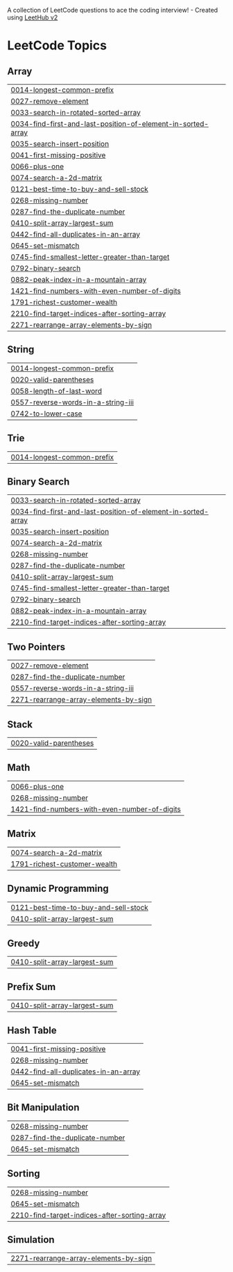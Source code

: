 A collection of LeetCode questions to ace the coding interview! - Created using [LeetHub v2](https://github.com/arunbhardwaj/LeetHub-2.0)
<!---LeetCode Topics Start-->
# LeetCode Topics
## Array
|  |
| ------- |
| [0014-longest-common-prefix](https://github.com/pawanyadav2706/leetcode/tree/master/0014-longest-common-prefix) |
| [0027-remove-element](https://github.com/pawanyadav2706/leetcode/tree/master/0027-remove-element) |
| [0033-search-in-rotated-sorted-array](https://github.com/pawanyadav2706/leetcode/tree/master/0033-search-in-rotated-sorted-array) |
| [0034-find-first-and-last-position-of-element-in-sorted-array](https://github.com/pawanyadav2706/leetcode/tree/master/0034-find-first-and-last-position-of-element-in-sorted-array) |
| [0035-search-insert-position](https://github.com/pawanyadav2706/leetcode/tree/master/0035-search-insert-position) |
| [0041-first-missing-positive](https://github.com/pawanyadav2706/leetcode/tree/master/0041-first-missing-positive) |
| [0066-plus-one](https://github.com/pawanyadav2706/leetcode/tree/master/0066-plus-one) |
| [0074-search-a-2d-matrix](https://github.com/pawanyadav2706/leetcode/tree/master/0074-search-a-2d-matrix) |
| [0121-best-time-to-buy-and-sell-stock](https://github.com/pawanyadav2706/leetcode/tree/master/0121-best-time-to-buy-and-sell-stock) |
| [0268-missing-number](https://github.com/pawanyadav2706/leetcode/tree/master/0268-missing-number) |
| [0287-find-the-duplicate-number](https://github.com/pawanyadav2706/leetcode/tree/master/0287-find-the-duplicate-number) |
| [0410-split-array-largest-sum](https://github.com/pawanyadav2706/leetcode/tree/master/0410-split-array-largest-sum) |
| [0442-find-all-duplicates-in-an-array](https://github.com/pawanyadav2706/leetcode/tree/master/0442-find-all-duplicates-in-an-array) |
| [0645-set-mismatch](https://github.com/pawanyadav2706/leetcode/tree/master/0645-set-mismatch) |
| [0745-find-smallest-letter-greater-than-target](https://github.com/pawanyadav2706/leetcode/tree/master/0745-find-smallest-letter-greater-than-target) |
| [0792-binary-search](https://github.com/pawanyadav2706/leetcode/tree/master/0792-binary-search) |
| [0882-peak-index-in-a-mountain-array](https://github.com/pawanyadav2706/leetcode/tree/master/0882-peak-index-in-a-mountain-array) |
| [1421-find-numbers-with-even-number-of-digits](https://github.com/pawanyadav2706/leetcode/tree/master/1421-find-numbers-with-even-number-of-digits) |
| [1791-richest-customer-wealth](https://github.com/pawanyadav2706/leetcode/tree/master/1791-richest-customer-wealth) |
| [2210-find-target-indices-after-sorting-array](https://github.com/pawanyadav2706/leetcode/tree/master/2210-find-target-indices-after-sorting-array) |
| [2271-rearrange-array-elements-by-sign](https://github.com/pawanyadav2706/leetcode/tree/master/2271-rearrange-array-elements-by-sign) |
## String
|  |
| ------- |
| [0014-longest-common-prefix](https://github.com/pawanyadav2706/leetcode/tree/master/0014-longest-common-prefix) |
| [0020-valid-parentheses](https://github.com/pawanyadav2706/leetcode/tree/master/0020-valid-parentheses) |
| [0058-length-of-last-word](https://github.com/pawanyadav2706/leetcode/tree/master/0058-length-of-last-word) |
| [0557-reverse-words-in-a-string-iii](https://github.com/pawanyadav2706/leetcode/tree/master/0557-reverse-words-in-a-string-iii) |
| [0742-to-lower-case](https://github.com/pawanyadav2706/leetcode/tree/master/0742-to-lower-case) |
## Trie
|  |
| ------- |
| [0014-longest-common-prefix](https://github.com/pawanyadav2706/leetcode/tree/master/0014-longest-common-prefix) |
## Binary Search
|  |
| ------- |
| [0033-search-in-rotated-sorted-array](https://github.com/pawanyadav2706/leetcode/tree/master/0033-search-in-rotated-sorted-array) |
| [0034-find-first-and-last-position-of-element-in-sorted-array](https://github.com/pawanyadav2706/leetcode/tree/master/0034-find-first-and-last-position-of-element-in-sorted-array) |
| [0035-search-insert-position](https://github.com/pawanyadav2706/leetcode/tree/master/0035-search-insert-position) |
| [0074-search-a-2d-matrix](https://github.com/pawanyadav2706/leetcode/tree/master/0074-search-a-2d-matrix) |
| [0268-missing-number](https://github.com/pawanyadav2706/leetcode/tree/master/0268-missing-number) |
| [0287-find-the-duplicate-number](https://github.com/pawanyadav2706/leetcode/tree/master/0287-find-the-duplicate-number) |
| [0410-split-array-largest-sum](https://github.com/pawanyadav2706/leetcode/tree/master/0410-split-array-largest-sum) |
| [0745-find-smallest-letter-greater-than-target](https://github.com/pawanyadav2706/leetcode/tree/master/0745-find-smallest-letter-greater-than-target) |
| [0792-binary-search](https://github.com/pawanyadav2706/leetcode/tree/master/0792-binary-search) |
| [0882-peak-index-in-a-mountain-array](https://github.com/pawanyadav2706/leetcode/tree/master/0882-peak-index-in-a-mountain-array) |
| [2210-find-target-indices-after-sorting-array](https://github.com/pawanyadav2706/leetcode/tree/master/2210-find-target-indices-after-sorting-array) |
## Two Pointers
|  |
| ------- |
| [0027-remove-element](https://github.com/pawanyadav2706/leetcode/tree/master/0027-remove-element) |
| [0287-find-the-duplicate-number](https://github.com/pawanyadav2706/leetcode/tree/master/0287-find-the-duplicate-number) |
| [0557-reverse-words-in-a-string-iii](https://github.com/pawanyadav2706/leetcode/tree/master/0557-reverse-words-in-a-string-iii) |
| [2271-rearrange-array-elements-by-sign](https://github.com/pawanyadav2706/leetcode/tree/master/2271-rearrange-array-elements-by-sign) |
## Stack
|  |
| ------- |
| [0020-valid-parentheses](https://github.com/pawanyadav2706/leetcode/tree/master/0020-valid-parentheses) |
## Math
|  |
| ------- |
| [0066-plus-one](https://github.com/pawanyadav2706/leetcode/tree/master/0066-plus-one) |
| [0268-missing-number](https://github.com/pawanyadav2706/leetcode/tree/master/0268-missing-number) |
| [1421-find-numbers-with-even-number-of-digits](https://github.com/pawanyadav2706/leetcode/tree/master/1421-find-numbers-with-even-number-of-digits) |
## Matrix
|  |
| ------- |
| [0074-search-a-2d-matrix](https://github.com/pawanyadav2706/leetcode/tree/master/0074-search-a-2d-matrix) |
| [1791-richest-customer-wealth](https://github.com/pawanyadav2706/leetcode/tree/master/1791-richest-customer-wealth) |
## Dynamic Programming
|  |
| ------- |
| [0121-best-time-to-buy-and-sell-stock](https://github.com/pawanyadav2706/leetcode/tree/master/0121-best-time-to-buy-and-sell-stock) |
| [0410-split-array-largest-sum](https://github.com/pawanyadav2706/leetcode/tree/master/0410-split-array-largest-sum) |
## Greedy
|  |
| ------- |
| [0410-split-array-largest-sum](https://github.com/pawanyadav2706/leetcode/tree/master/0410-split-array-largest-sum) |
## Prefix Sum
|  |
| ------- |
| [0410-split-array-largest-sum](https://github.com/pawanyadav2706/leetcode/tree/master/0410-split-array-largest-sum) |
## Hash Table
|  |
| ------- |
| [0041-first-missing-positive](https://github.com/pawanyadav2706/leetcode/tree/master/0041-first-missing-positive) |
| [0268-missing-number](https://github.com/pawanyadav2706/leetcode/tree/master/0268-missing-number) |
| [0442-find-all-duplicates-in-an-array](https://github.com/pawanyadav2706/leetcode/tree/master/0442-find-all-duplicates-in-an-array) |
| [0645-set-mismatch](https://github.com/pawanyadav2706/leetcode/tree/master/0645-set-mismatch) |
## Bit Manipulation
|  |
| ------- |
| [0268-missing-number](https://github.com/pawanyadav2706/leetcode/tree/master/0268-missing-number) |
| [0287-find-the-duplicate-number](https://github.com/pawanyadav2706/leetcode/tree/master/0287-find-the-duplicate-number) |
| [0645-set-mismatch](https://github.com/pawanyadav2706/leetcode/tree/master/0645-set-mismatch) |
## Sorting
|  |
| ------- |
| [0268-missing-number](https://github.com/pawanyadav2706/leetcode/tree/master/0268-missing-number) |
| [0645-set-mismatch](https://github.com/pawanyadav2706/leetcode/tree/master/0645-set-mismatch) |
| [2210-find-target-indices-after-sorting-array](https://github.com/pawanyadav2706/leetcode/tree/master/2210-find-target-indices-after-sorting-array) |
## Simulation
|  |
| ------- |
| [2271-rearrange-array-elements-by-sign](https://github.com/pawanyadav2706/leetcode/tree/master/2271-rearrange-array-elements-by-sign) |
<!---LeetCode Topics End-->